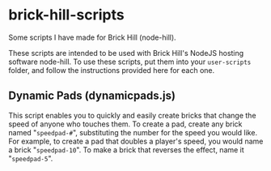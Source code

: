 # brick-hill-scripts
Some scripts I have made for Brick Hill (node-hill).

These scripts are intended to be used with Brick Hill's NodeJS hosting software node-hill.
To use these scripts, put them into your `user-scripts` folder, and follow the instructions provided here for each one.

## Dynamic Pads (dynamicpads.js)
This script enables you to quickly and easily create bricks that change the speed of anyone who touches them.
To create a pad, create any brick named "`speedpad-#`", substituting the number for the speed you would like.
For example, to create a pad that doubles a player's speed, you would name a brick "`speedpad-10`". To make a brick that reverses the effect, name it "`speedpad-5`".

